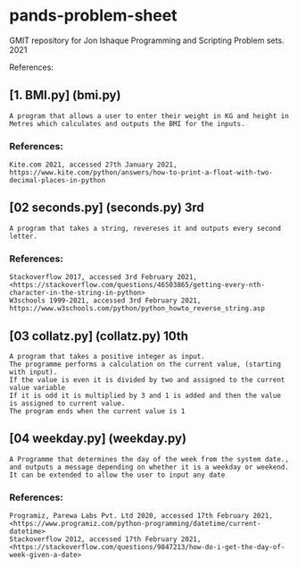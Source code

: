 # pands-problem-sheet
GMIT repository for Jon Ishaque Programming and Scripting Problem sets. 2021

References:

## [1. BMI.py] (bmi.py)
    A program that allows a user to enter their weight in KG and height in Metres which calculates and outputs the BMI for the inputs.
### References:
    Kite.com 2021, accessed 27th January 2021, https://www.kite.com/python/answers/how-to-print-a-float-with-two-decimal-places-in-python


## [02 seconds.py] (seconds.py) 3rd
    A program that takes a string, revereses it and outputs every second letter.


### References:
    Stackoverflow 2017, accessed 3rd February 2021, <https://stackoverflow.com/questions/46503865/getting-every-nth-character-in-the-string-in-python>
    W3schools 1999-2021, accessed 3rd February 2021,  https://www.w3schools.com/python/python_howto_reverse_string.asp
    
    
## [03 collatz.py] (collatz.py) 10th
    A program that takes a positive integer as input.
    The programme performs a calculation on the current value, (starting with input).
    If the value is even it is divided by two and assigned to the current value variable
    If it is odd it is multiplied by 3 and 1 is added and then the value is assigned to current value.
    The program ends when the current value is 1

## [04 weekday.py] (weekday.py)
    A Programme that determines the day of the week from the system date., and outputs a message depending on whether it is a weekday or weekend.
    It can be extended to allow the user to input any date

### References:
    Programiz, Parewa Labs Pvt. Ltd 2020, accessed 17th February 2021, <https://www.programiz.com/python-programming/datetime/current-datetime>
    Stackoverflow 2012, accessed 17th February 2021,<https://stackoverflow.com/questions/9847213/how-do-i-get-the-day-of-week-given-a-date>
